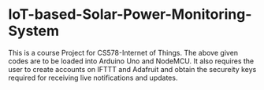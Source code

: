 # IoT-based-Solar-Power-Monitoring-System

This is a course Project for CS578-Internet of Things. 
The above given codes are to be loaded into Arduino Uno and NodeMCU. 
It also requires the user to create accounts on IFTTT and Adafruit and obtain the secureity keys required for receiving live notifications and updates. 
